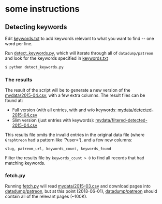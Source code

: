 # some instructions

## Detecting keywords

Edit [keywords.txt](keywords.txt) to add keywords relevant to what you want to find -- one word per line.


Run [detect_keywords.py](detect_keywords.py), which will iterate through all of `datadump/patreon` and look for the keywords specified in [keywords.txt](keywords.txt)

```sh
$ python detect_keywords.py
```


### The results

The result of the script will be to generate a new version of the [mydata/2015-04.csv](mydata/2015-04.csv), with a few extra columns. The result files can be found at:

- Full version (with all entries, with and w/o keywords: [mydata/detected-2015-04.csv](mydata/detected-2015-04.csv)
- Slim version (just entries with keywords): [mydata/filtered-detected-2015-04.csv](mydata/filtered-detected-2015-04.csv)

This results file omits the invalid entries in the original data file (where `Graphtreon` had a pattern like '?user='), and a few new columns:

    slug, patreon_url, keywords_count, keywords_found

Filter the results file by `keywords_count > 0` to find all records that had matching keywords.




### fetch.py

Running [fetch.py](fetch.py) will read [mydata/2015-03.csv](mydata/2015-03.csv) and download pages into [datadump/patreon](datadump/patreon), but at this point (2018-06-01), [datadump/patreon](datadump/patreon) should contain all of the relevant pages (~100K).
